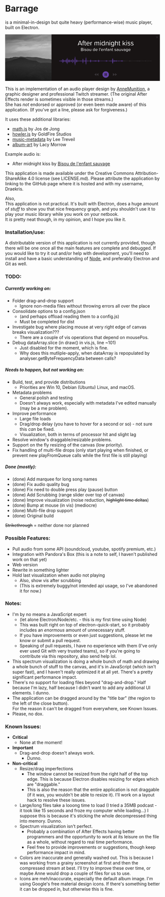 # Barrage

is a minimal-in-design but quite heavy (performance-wise) music player, built on Electron.  

![Example image of application.](examples/barrage-example.png)

This is an implementation of an audio player design by [AnneMunition](http://annemunition.tv/), a graphic designer and professional Twitch streamer.  (The original After Effects render is sometimes visible in those streams.)  
She has *not* endorsed or approved (or even been made aware) of this application.  (If you've got a line, please ask for forgiveness.)

It uses these additional libraries:
* [math.js](http://mathjs.org/) by Jos de Jong
* [howler.js](https://howlerjs.com/) by GoldFire Studios
* [music-metadata](https://github.com/leetreveil/musicmetadata) by Lee Treveil
* [album-art](https://github.com/lacymorrow/album-art) by Lacy Morrow

Example audio is:  
* After midnight kiss by [Bisou de l'enfant sauvage](https://bisoudelenfantsauvage.bandcamp.com/)

This application is made available under the Creative Commons Attribution-ShareAlike 4.0 license (see LICENSE.md).  Please attribute the application by linking to the GitHub page where it is hosted and with my username, Draekris.

Also,   
This application is not practical.  It's built with Electron, does a huge amount of _stuff_ to show you that nice frequency graph, and you shouldn't use it to play your music library while you work on your netbook.  
It _is_ pretty neat though, in my opinion, and I hope you like it.  

### Installation/use:
A distributable version of this application is not currently provided, though there will be one once all the main features are complete and debugged.  If you would like to try it out and/or help with development, you'll need to install and have a basic understanding of [Node](https://nodejs.org/en/), and preferably Electron and Git as well.

### TODO:  
##### Currently working on:
* Folder drag-and-drop support
  - Ignore non-media files without throwing errors all over the place
* Consolidate options to a config.json 
  - (and perhaps offload reading them to a config.js)
  - Must be completed for dist
* Investigate bug where placing mouse at very right edge of canvas breaks visualization???
  - There are a couple of vis operations that depend on mousePos.
* Debug dataArray.slice (in draw() in vis.js, line ~101)
  - Just disabled for the moment, which is fine.
  - Why does this mutliple-apply, when dataArray is repopulated by analyser.getByteFrequencyData between calls?

##### Needs to happen, but not working on:
* Build, test, and provide distributions
  - Priorities are Win 10, Debian (Ubuntu) Linux, and macOS.
* Metadata problems
  - General polish and testing
  - Doesn't always work, especially with metadata I've edited manually (may be a me problem).
* Improve performance
  - Large file loads 
  - Drag/drop delay (you have to hover for a second or so) - not sure this _can_ be fixed.
  - Visualization, both in terms of processor hit and slight lag
* Resolve window's draggable/resizable problems.
* Support on the fly resizing of the canvas (low priority).
* Fix handling of multi-file drops (only start playing when finished, or prevent new playFromQueue calls while the first file is still playing)

##### Done (mostly):
* (done) Add marquee for long song names
* (done) Fix audio quality bug
* (done) Fix need to double press play (pause) button
* (done) Add Scrubbing (range slider over top of canvas)
* (done) Improve visualization (noise reduction, ~~highlight time deltas~~)
* (done) Bump at mouse (in vis) (mediocre)
* (done) Multi-file drop support
* (done) Original build  

~~Strikethrough~~ = neither done nor planned


### Possible Features:
* Pull audio from some API (soundcloud, youtube, spotify premium, etc.)
* Integration with Pandora's Box (this is a note to self, I haven't published work on that yet)
* Web version
* Rewrite in something lighter
* Hold last visualization when audio not playing
  - Also, show vis after scrubbing
  - (This is extremely buggy/not intended api usage, so I've abandoned it for now.)


### Notes:
* I'm by no means a JavaScript expert 
  - (let alone Electron/Node/etc. - this is my first time using Node)
  - This was built right on top of electron-quick-start, so it probably includes an _enormous_ amount of unnecessary stuff.
  - If you have improvements or even just suggestions, please let me know or submit a pull request.
  - Speaking of pull requests, I have no experience with them (I've only ever used Git with very trusted teams), so if you're going to contribute via this repository, also send help lol.
* This spectrum visualization is doing a whole bunch of math and drawing a whole bunch of stuff to the canvas, and it's in JavaScript (which isn't super fast), and I haven't really optimized it at all yet.  There's a pretty significant performance impact.
* There's no support for loading files beyond "drag-and-drop."  Half because I'm lazy, half because I didn't want to add any additional UI elements.  I dunno.
* The application can be dragged around by the "title bar" (the region to the left of the close button).  
  For the reason it can't be dragged from everywhere, see Known Issues.
* Please, no dox.

### Known Issues:
* **Critical**
  - None at the moment!
* **Important**
  - Drag-and-drop doesn't always work.
    - Dunno.
* **Non-critical**
  - Resize/drag imperfections
    - The window cannot be resized from the right half of the top edge.  This is because Electron disables resizing for edges which are "draggable."
    - This is also the reason that the entire application is not draggable (if it was, you wouldn't be able to resize it).  I'll work on a layout hack to resolve these issues. 
  - Large/long files take a looong time to load (I tried a 35MB podcast - it took like 15 seconds and froze my computer while loading...)  I suppose this is because it's sticking the whole decompressed thing into memory.  Dunno.
  - Spectrum visualization isn't perfect.
    - Probably a combination of After Effects having better programmers and the opportunity to work at its leisure on the file as a whole, without regard to real time performance.
    - Feel free to provide improvements or suggestions, though keep performance impact in mind.
  - Colors are inaccurate and generally washed out.  This is because I was working from a grainy screenshot at first and then the compressed stream at best.  I'll try to improve these over time, or maybe Anne would drop a couple of files for us to use.
  - Icons are meh/inaccurate, especially the default album image.  I'm using Google's free material design icons.  If there's something better it can be dropped in, but otherwise this is fine.

